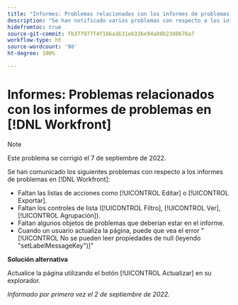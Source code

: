 ```yaml
---
title: "Informes: Problemas relacionados con los informes de problemas en Workfront"
description: "Se han notificado varios problemas con respecto a los informes de problemas en [!DNL Workfront]."
hidefromtoc: true
source-git-commit: fb377977f4f166a1631eb33be94a88b23d8676a7
workflow-type: ht
source-wordcount: '98'
ht-degree: 100%

---
```



# Informes: Problemas relacionados con los informes de problemas en [!DNL Workfront]

>[!NOTE]
>
>Este problema se corrigió el 7 de septiembre de 2022.

Se han comunicado los siguientes problemas con respecto a los informes de problemas en [!DNL Workfront]:

* Faltan las listas de acciones como [!UICONTROL Editar] o [!UICONTROL Exportar].
* Faltan los controles de lista ([!UICONTROL Filtro], [!UICONTROL Ver], [!UICONTROL Agrupación]).
* Faltan algunos objetos de problemas que deberían estar en el informe.
* Cuando un usuario actualiza la página, puede que vea el error &quot;[!UICONTROL No se pueden leer propiedades de null (leyendo &quot;setLabelMessageKey&quot;)]&quot;

**Solución alternativa**

Actualice la página utilizando el botón [!UICONTROL Actualizar] en su explorador.

_Informado por primera vez el 2 de septiembre de 2022._

